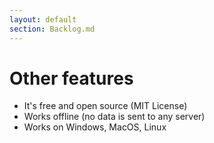 ```yaml
---
layout: default
section: Backlog.md
---
```


# Other features

<v-clicks>

* It's free and open source (MIT License)
* Works offline (no data is sent to any server)
* Works on Windows, MacOS, Linux

</v-clicks>
